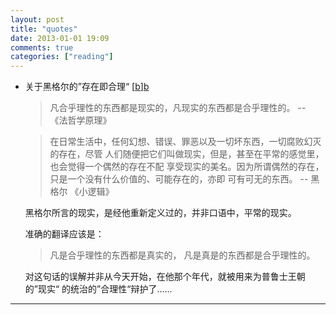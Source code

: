 ```yaml
---
layout: post
title: "quotes"
date: 2013-01-01 19:09
comments: true
categories: ["reading"]
---
```


+ 关于黑格尔的”存在即合理“  [[b]][b]

	> 凡合乎理性的东西都是现实的，凡现实的东西都是合乎理性的。	-- 《法哲学原理》
	
	> 在日常生活中，任何幻想、错误、罪恶以及一切坏东西，一切腐败幻灭的存在，尽管
	人们随便把它们叫做现实，但是，甚至在平常的感觉里，也会觉得一个偶然的存在不配
	享受现实的美名。因为所谓偶然的存在，只是一个没有什么价值的、可能存在的，亦即
	可有可无的东西。		-- 黑格尔 《小逻辑》

	黑格尔所言的现实，是经他重新定义过的，并非口语中，平常的现实。

	准确的翻译应该是：
	> 凡是合乎理性的东西都是真实的，
	凡是真是的东西都是合乎理性的。

	对这句话的误解并非从今天开始，在他那个年代，就被用来为普鲁士王朝的”现实“
	的统治的”合理性“辩护了......


-------------------------------------
[b]: http://zhidao.baidu.com/question/44185390.html
